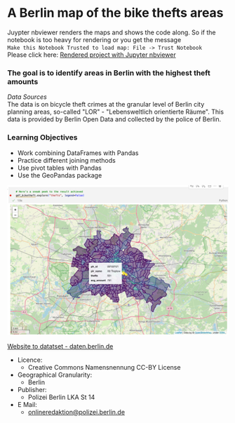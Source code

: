 # A Berlin map of the bike thefts areas 

Juypter nbviewer renders the maps and shows the code along.
So if the notebook is too heavy for rendering or you get the message   
`Make this Notebook Trusted to load map: File -> Trust Notebook`   
Please click here:
[Rendered project with Jupyter nbviewer](https://nbviewer.org/github/linapg/berlin-bike-thefts-map/blob/main/geopandas-berlin-bike-thefts.ipynb)

### The goal is to identify areas in Berlin with the highest theft amounts  

*Data Sources*  
The data is on bicycle theft crimes at the granular level of Berlin city planning areas, so-called "LOR" - "Lebensweltlich orientierte Räume".
This data is provided by Berlin Open Data and collected by the police of Berlin.  

### Learning Objectives

- Work combining DataFrames with Pandas
- Practice different joining methods
- Use pivot tables with Pandas
- Use the GeoPandas package

![](geopandas_result_view.png)

[Website to datatset -  daten.berlin.de](https://daten.berlin.de/datensaetze/fahrraddiebstahl-berlin)

- Licence:
    - Creative Commons Namensnennung CC-BY License
- Geographical Granularity: 
    - Berlin
- Publisher: 
    - Polizei Berlin LKA St 14
- E Mail: 
    - onlineredaktion@polizei.berlin.de
